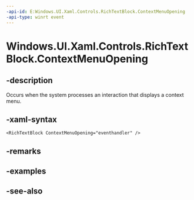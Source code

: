 ```yaml
---
-api-id: E:Windows.UI.Xaml.Controls.RichTextBlock.ContextMenuOpening
-api-type: winrt event
---
```


<!-- Event syntax
public event Windows.UI.Xaml.Controls.ContextMenuOpeningEventHandler ContextMenuOpening
-->

# Windows.UI.Xaml.Controls.RichTextBlock.ContextMenuOpening

## -description
Occurs when the system processes an interaction that displays a context menu.



## -xaml-syntax
```xaml
<RichTextBlock ContextMenuOpening="eventhandler" />
```


## -remarks

## -examples

## -see-also
